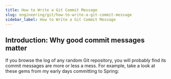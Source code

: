 ```yaml
---
title: How to Write a Git Commit Message
slug: engineering/git/how-to-write-a-git-commit-message
sidebar_label: How to Write a Git Commit Message
---
```


## Introduction: Why good commit messages matter

If you browse the log of any random Git repository, you will probably find its commit messages are more or less a mess. For example, take a look at these gems from my early days committing to Spring:

